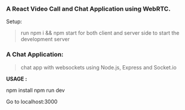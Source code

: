 ### A React Video Call and Chat Application using WebRTC.

Setup:
> run npm i && npm start for both client and server side to start the development server

### A Chat Application:

> chat app with websockets using Node.js, Express and Socket.io

**USAGE :**

npm install
npm run dev

Go to localhost:3000

